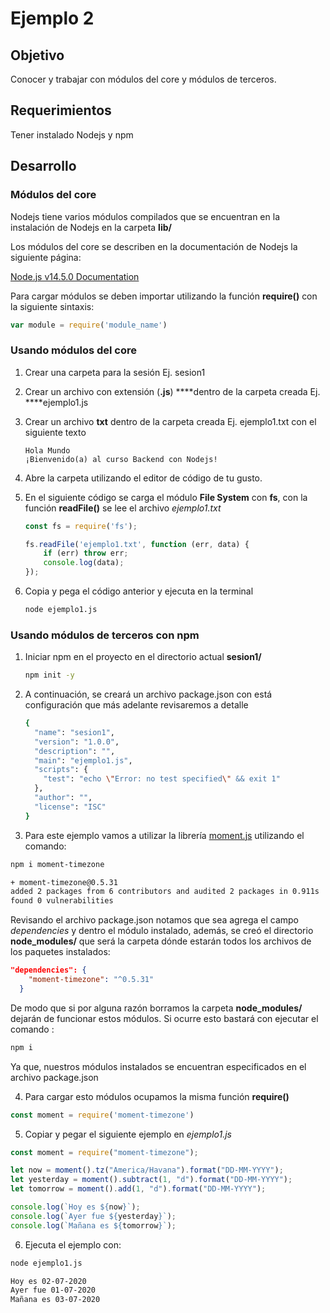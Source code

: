 # Ejemplo 2

## Objetivo

Conocer y trabajar con módulos del core y módulos de terceros.

## Requerimientos

Tener instalado Nodejs y npm

## Desarrollo

### Módulos del core

Nodejs tiene varios módulos compilados que se encuentran en la instalación de Nodejs en la carpeta **lib/**

Los módulos del core se describen en la documentación de Nodejs la siguiente página: 

[Node.js v14.5.0 Documentation](https://nodejs.org/dist/latest-v12.x/docs/api/modules.html#modules_core_modules)

Para cargar módulos se deben importar utilizando la función **require()** con la siguiente sintaxis:

```jsx
var module = require('module_name')
```

### Usando módulos del core

1. Crear una carpeta para la sesión Ej. sesion1
2. Crear un archivo con extensión (**.js**) ****dentro de la carpeta creada Ej. ****ejemplo1.js 
3. Crear un archivo **txt** dentro de la carpeta creada Ej. ejemplo1.txt con el siguiente texto

    ```
    Hola Mundo
    ¡Bienvenido(a) al curso Backend con Nodejs!
    ```

4. Abre la carpeta utilizando el editor de código de tu gusto.
5. En el siguiente código se carga el módulo **File System** con **fs**, con la función **readFile()** se lee el archivo *ejemplo1.txt*

    ```jsx
    const fs = require('fs');

    fs.readFile('ejemplo1.txt', function (err, data) {
        if (err) throw err;
        console.log(data);
    });
    ```

6. Copia y pega el código anterior y ejecuta en la terminal

    ```bash
    node ejemplo1.js
    ```

### Usando módulos de terceros con npm

1. Iniciar npm en el proyecto en el directorio actual **sesion1/**

    ```bash
    npm init -y
    ```

2. A continuación, se creará un archivo package.json con está configuración que más adelante revisaremos a detalle

    ```bash
    {
      "name": "sesion1",
      "version": "1.0.0",
      "description": "",
      "main": "ejemplo1.js",
      "scripts": {
        "test": "echo \"Error: no test specified\" && exit 1"
      },
      "author": "",
      "license": "ISC"
    }
    ```

3.  Para este ejemplo vamos a utilizar la librería [moment.js](https://momentjs.com/timezone/) utilizando el comando:

```bash
npm i moment-timezone
```

```bash
+ moment-timezone@0.5.31
added 2 packages from 6 contributors and audited 2 packages in 0.911s
found 0 vulnerabilities
```

Revisando el archivo package.json notamos que sea agrega el campo *dependencies* y dentro el módulo instalado, además, se creó el directorio **node_modules/** que será la carpeta dónde estarán todos los archivos de los paquetes instalados:

```json
"dependencies": {
    "moment-timezone": "^0.5.31"
  }
```

De modo que si por alguna razón borramos la carpeta **node_modules/** dejarán de funcionar estos módulos. Si ocurre esto bastará con ejecutar el comando :

```bash
npm i
```

Ya que, nuestros módulos instalados se encuentran especificados en el archivo package.json

4. Para cargar esto módulos ocupamos la misma función **require()**

```jsx
const moment = require('moment-timezone')
```

5. Copiar y pegar el siguiente ejemplo en *ejemplo1.js*

```jsx
const moment = require("moment-timezone");

let now = moment().tz("America/Havana").format("DD-MM-YYYY");
let yesterday = moment().subtract(1, "d").format("DD-MM-YYYY");
let tomorrow = moment().add(1, "d").format("DD-MM-YYYY");

console.log(`Hoy es ${now}`);
console.log(`Ayer fue ${yesterday}`);
console.log(`Mañana es ${tomorrow}`);
```

6. Ejecuta el ejemplo con:

```bash
node ejemplo1.js
```

```bash
Hoy es 02-07-2020
Ayer fue 01-07-2020
Mañana es 03-07-2020
```